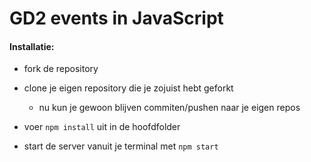 # GD2 events in JavaScript

#### Installatie:

* fork de repository

* clone je eigen repository die je zojuist hebt geforkt

    * nu kun je gewoon blijven commiten/pushen naar je eigen repos

* voer `npm install` uit in de hoofdfolder

* start de server vanuit je terminal met `npm start`